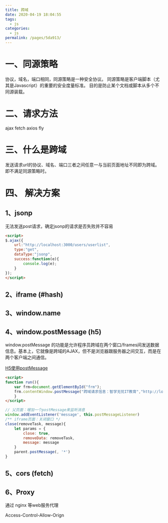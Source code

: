 ```yaml
---
title: 跨域
date: 2020-04-19 18:04:55
tags: 
  - js
categories: 
  - js
permalink: /pages/5da913/
---
```


# 一、同源策略
协议，域名，端口相同，同源策略是一种安全协议。
同源策略是客户端脚本（尤其是Javascript）的重要的安全度量标准。
目的是防止某个文档或脚本从多个不同源装载。

# 二、请求方法
ajax
fetch
axios
fly

# 三、什么是跨域
发送请求url的协议、域名、端口三者之间任意一与当前页面地址不同即为跨域。
即不满足同源策略时。

# 四、 解决方案
## 1、jsonp
无法发送post请求，确定jsonp的请求是否失败并不容易



```html
<script>
$.ajax({
    url:"http://localhost:3000/users/userlist",
    type:"get",
    dataType:"jsonp",
    success:function(e){
        console.log(e);
    }
});
</script>
```


## 2、iframe (#hash)
## 3、window.name
## 4、window.postMessage (h5)
window.postMessage 的功能是允许程序员跨域在两个窗口/frames间发送数据信息。基本上，它就像是跨域的AJAX，但不是浏览器跟服务器之间交互，而是在两个客户端之间通信。

[H5使用postMessage](https://www.html5tricks.com/html5-window-postmessage.html)
```html
<script>
function run(){
    var frm=document.getElementById("frm");
    frm.contentWindow.postMessage("跨域请求信息：智学无忧IT教育","http://localhost:3000");
    }
</script>
```


```js
// 父页面：增加一个postMessage来监听消息
window.addEventListener('message', this.postMessageListener)
/** iframe页面：关闭窗口 */
close(removeTask, message){
    let params = {
        close: true,
        removeData: removeTask,
        message: message
    }
    parent.postMessage(, '*')
}
```


## 5、cors (fetch)
## 6、Proxy
通过 nginx 等web服务代理

Access-Control-Allow-Orign